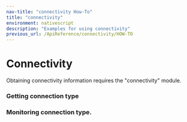 ```yaml
---
nav-title: "connectivity How-To"
title: "connectivity"
environment: nativescript
description: "Examples for using connectivity"
previous_url: /ApiReference/connectivity/HOW-TO
---
```

# Connectivity
Obtaining connectivity information requires the "connectivity" module.
<snippet id='connectivity-require'/>

### Getting connection type
<snippet id='connectivity-type'/>

### Monitoring connection type.
<snippet id='connectivity-monitoring'/>
